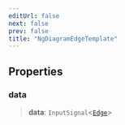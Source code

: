 ```yaml
---
editUrl: false
next: false
prev: false
title: "NgDiagramEdgeTemplate"
---
```


## Properties

### data

> **data**: `InputSignal`\<[`Edge`](/api/other/edge/)\>
